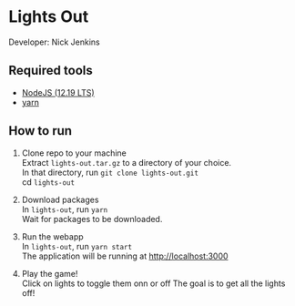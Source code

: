 # Lights Out
Developer: Nick Jenkins

## Required tools
- [NodeJS (12.19 LTS)](https://nodejs.org/en/) 
- [yarn](https://yarnpkg.com/)

## How to run
1. Clone repo to your machine  
Extract `lights-out.tar.gz` to a directory of your choice.  
In that directory, run `git clone lights-out.git`  
cd `lights-out`

2. Download packages  
In `lights-out`, run `yarn`  
Wait for packages to be downloaded.

3. Run the webapp  
In `lights-out`, run `yarn start`  
The application will be running at [http://localhost:3000](http://localhost:3000)

4. Play the game!  
Click on lights to toggle them onn or off
The goal is to get all the lights off!